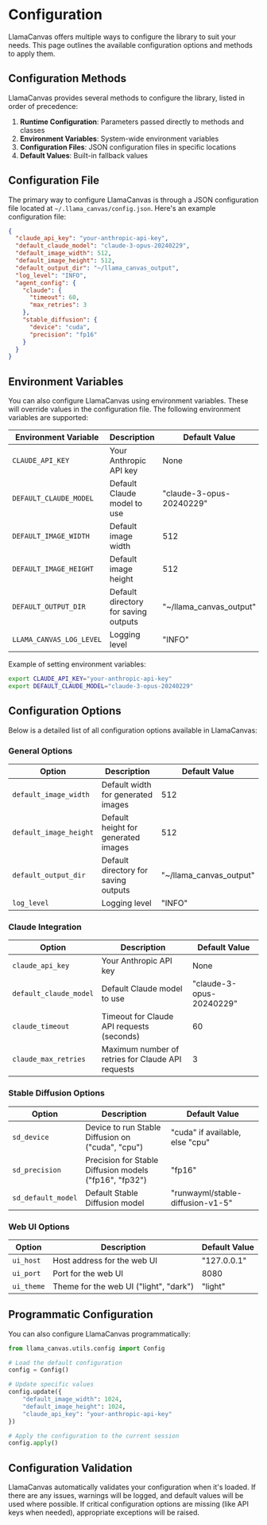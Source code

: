 # Configuration

LlamaCanvas offers multiple ways to configure the library to suit your needs. This page outlines the available configuration options and methods to apply them.

## Configuration Methods

LlamaCanvas provides several methods to configure the library, listed in order of precedence:

1. **Runtime Configuration**: Parameters passed directly to methods and classes
2. **Environment Variables**: System-wide environment variables
3. **Configuration Files**: JSON configuration files in specific locations
4. **Default Values**: Built-in fallback values

## Configuration File

The primary way to configure LlamaCanvas is through a JSON configuration file located at `~/.llama_canvas/config.json`. Here's an example configuration file:

```json
{
  "claude_api_key": "your-anthropic-api-key",
  "default_claude_model": "claude-3-opus-20240229",
  "default_image_width": 512,
  "default_image_height": 512,
  "default_output_dir": "~/llama_canvas_output",
  "log_level": "INFO",
  "agent_config": {
    "claude": {
      "timeout": 60,
      "max_retries": 3
    },
    "stable_diffusion": {
      "device": "cuda",
      "precision": "fp16"
    }
  }
}
```

## Environment Variables

You can also configure LlamaCanvas using environment variables. These will override values in the configuration file. The following environment variables are supported:

| Environment Variable | Description | Default Value |
|---------------------|-------------|---------------|
| `CLAUDE_API_KEY` | Your Anthropic API key | None |
| `DEFAULT_CLAUDE_MODEL` | Default Claude model to use | "claude-3-opus-20240229" |
| `DEFAULT_IMAGE_WIDTH` | Default image width | 512 |
| `DEFAULT_IMAGE_HEIGHT` | Default image height | 512 |
| `DEFAULT_OUTPUT_DIR` | Default directory for saving outputs | "~/llama_canvas_output" |
| `LLAMA_CANVAS_LOG_LEVEL` | Logging level | "INFO" |

Example of setting environment variables:

```bash
export CLAUDE_API_KEY="your-anthropic-api-key"
export DEFAULT_CLAUDE_MODEL="claude-3-opus-20240229"
```

## Configuration Options

Below is a detailed list of all configuration options available in LlamaCanvas:

### General Options

| Option | Description | Default Value |
|--------|-------------|---------------|
| `default_image_width` | Default width for generated images | 512 |
| `default_image_height` | Default height for generated images | 512 |
| `default_output_dir` | Default directory for saving outputs | "~/llama_canvas_output" |
| `log_level` | Logging level | "INFO" |

### Claude Integration

| Option | Description | Default Value |
|--------|-------------|---------------|
| `claude_api_key` | Your Anthropic API key | None |
| `default_claude_model` | Default Claude model to use | "claude-3-opus-20240229" |
| `claude_timeout` | Timeout for Claude API requests (seconds) | 60 |
| `claude_max_retries` | Maximum number of retries for Claude API requests | 3 |

### Stable Diffusion Options

| Option | Description | Default Value |
|--------|-------------|---------------|
| `sd_device` | Device to run Stable Diffusion on ("cuda", "cpu") | "cuda" if available, else "cpu" |
| `sd_precision` | Precision for Stable Diffusion models ("fp16", "fp32") | "fp16" |
| `sd_default_model` | Default Stable Diffusion model | "runwayml/stable-diffusion-v1-5" |

### Web UI Options

| Option | Description | Default Value |
|--------|-------------|---------------|
| `ui_host` | Host address for the web UI | "127.0.0.1" |
| `ui_port` | Port for the web UI | 8080 |
| `ui_theme` | Theme for the web UI ("light", "dark") | "light" |

## Programmatic Configuration

You can also configure LlamaCanvas programmatically:

```python
from llama_canvas.utils.config import Config

# Load the default configuration
config = Config()

# Update specific values
config.update({
    "default_image_width": 1024,
    "default_image_height": 1024,
    "claude_api_key": "your-anthropic-api-key"
})

# Apply the configuration to the current session
config.apply()
```

## Configuration Validation

LlamaCanvas automatically validates your configuration when it's loaded. If there are any issues, warnings will be logged, and default values will be used where possible. If critical configuration options are missing (like API keys when needed), appropriate exceptions will be raised. 